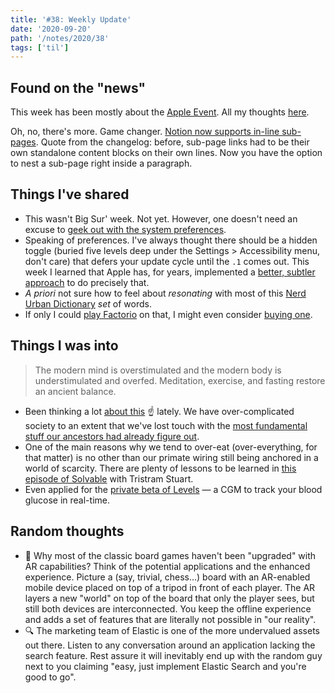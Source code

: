 ```yaml
---
title: '#38: Weekly Update'
date: '2020-09-20'
path: '/notes/2020/38'
tags: ['til']
---
```


## Found on the "news"

This week has been mostly about the [Apple Event](https://www.youtube.com/watch?v=b13xnFp_LJs). All my thoughts [here](/work/radio-lanza/episodes/s2b1).

Oh, no, there's more. Game changer. [Notion now supports in-line sub-pages](https://www.notion.so/What-s-New-157765353f2c4705bd45474e5ba8b46c). Quote from the changelog: before, sub-page links had to be their own standalone content blocks on their own lines. Now you have the option to nest a sub-page right inside a paragraph.

## Things I've shared

- This wasn't Big Sur' week. Not yet. However, one doesn't need an excuse to [geek out with the system preferences](https://www.arun.is/blog/system-preferences/).
- Speaking of preferences. I've always thought there should be a hidden toggle (buried five levels deep under the Settings > Accessibility menu, don't care) that defers your update cycle until the `.1` comes out. This week I learned that Apple has, for years, implemented a [better, subtler approach](https://twitter.com/gruber/status/1306413329544605698?s=20) to do precisely that.
- _A priori_ not sure how to feel about _resonating_ with most of this [Nerd Urban Dictionary](https://docs.google.com/document/u/0/d/1mQMKJMN9LlIy4uPQB90nO76BLKhrInEyV-ESbTJetkQ/mobilebasic) _set_ of words.
- If only I could [play Factorio](https://twitter.com/elonmusk/status/1306491844512026624) on that, I might even consider [buying one](https://twitter.com/jonyiveparody/status/1303412612466704386?s=21).

## Things I was into

> The modern mind is overstimulated and the modern body is understimulated and overfed. Meditation, exercise, and fasting restore an ancient balance.

- Been thinking a lot [about this](https://twitter.com/naval/status/1158966154892697602?s=20) ☝️ lately. We have over-complicated society to an extent that we've lost touch with the [most fundamental stuff our ancestors had already figure out](https://en.wikipedia.org/wiki/Mens_sana_in_corpore_sano).
- One of the main reasons why we tend to over-eat (over-everything, for that matter) is no other than our primate wiring still being anchored in a world of scarcity. There are plenty of lessons to be learned in [this episode of Solvable](https://podcasts.apple.com/us/podcast/food-waste-is-solvable/id1463448386?i=1000442789243) with Tristram Stuart.
- Even applied for the [private beta of Levels](https://www.levelshealth.com) — a CGM to track your blood glucose in real-time.

## Random thoughts

- 🎲 Why most of the classic board games haven't been "upgraded" with AR capabilities? Think of the potential applications and the enhanced experience. Picture a (say, trivial, chess...) board with an AR-enabled mobile device placed on top of a tripod in front of each player. The AR layers a new "world" on top of the board that only the player sees, but still both devices are interconnected. You keep the offline experience and adds a set of features that are literally not possible in "our reality".
- 🔍 The marketing team of Elastic is one of the more undervalued assets out there. Listen to any conversation around an application lacking the search feature. Rest assure it will inevitably end up with the random guy next to you claiming "easy, just implement Elastic Search and you're good to go".
